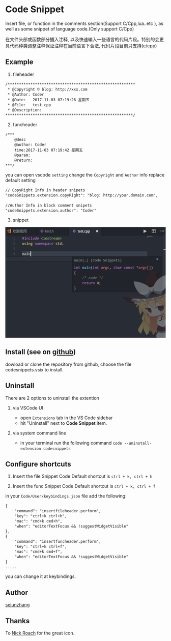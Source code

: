 # Code Snippet
Insert file, or function in the comments section(Support C/Cpp,lua..etc ), as well as some snippet of language code.(Only support C/Cpp)

在文件头部或函数部分插入注释, 以及快速输入一些语言的代码片段。特别的会更具代码种类调整注释保证注释在当前语言下合法, 代码片段目前只支持(c/cpp)

## Example

1. fileheader
```
/********************************************************
 * @Copyright © blog: http://xxx.com
 * @Author: Coder
 * @Date:   2017-11-03 07:19:26 星期五
 * @File:   test.cpp
 * @Description:
********************************************************/
```

2. funcheader
```
/***
    @desc
    @author: Coder
    time:2017-11-03 07:19:42 星期五
    @param:
    @return:
***/
```

you can open vscode `setting` change the `Copyright` and `Author` info replace default setting

```
// CopyRight Info in header snipets
"codeSnippets.extension.copyRight": "blog: http://your.domain.com",

//Author Info in block comment snipets
"codeSnippets.extension.author": "Coder"
```

3. snippet

![cpp](./res/img/cppSnippet.png)


## Install (see on [github](https://github.com/zhangyxXyz/Code-Snippet))

dowload or clone the repository from github, choose the file codesnippets.vsix to install.

## Uninstall
There are 2 options to uninstall the extention
1. via VSCode UI
    * open `Extensions` tab in the VS Code sidebar
    * hit "Uninstall" next to **Code Snippet** item.

2. via system command line
    * in your terminal run the following command
        `code --uninstall-extension codesnippets`

## Configure shortcuts
1. Insert the file Snippet Code Default shortcut is `ctrl + k, ctrl + h`

2. Insert the func Snippet Code Default shortcut is `ctrl + k, ctrl + f`

in your `Code/User/keybindings.json` file add the following:
```
{
    "command": "insertfileheader.perform",
    "key": "ctrl+k ctrl+h",
    "mac": "cmd+k cmd+h",
    "when": "editorTextFocus && !suggestWidgetVisible"
},
{
    "command": "insertfuncheader.perform",
    "key": "ctrl+k ctrl+f",
    "mac": "cmd+k cmd+f",
    "when": "editorTextFocus && !suggestWidgetVisible"
}
.....
```

you can change it at keybindings.

## Author
[seiunzhang](https://onlyzyx.com/)

## Thanks
To [Nick Roach](https://www.elegantthemes.com/) for the great icon.